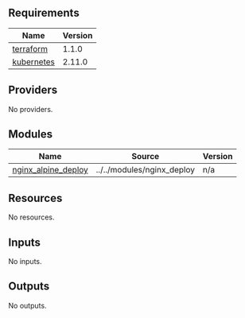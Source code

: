 <!-- BEGIN_TF_DOCS -->
## Requirements

| Name | Version |
|------|---------|
| <a name="requirement_terraform"></a> [terraform](#requirement\_terraform) | 1.1.0 |
| <a name="requirement_kubernetes"></a> [kubernetes](#requirement\_kubernetes) | 2.11.0 |

## Providers

No providers.

## Modules

| Name | Source | Version |
|------|--------|---------|
| <a name="module_nginx_alpine_deploy"></a> [nginx\_alpine\_deploy](#module\_nginx\_alpine\_deploy) | ../../modules/nginx_deploy | n/a |

## Resources

No resources.

## Inputs

No inputs.

## Outputs

No outputs.
<!-- END_TF_DOCS -->